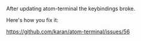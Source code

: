 ---
---

After updating atom-terminal the keybindings broke.

Here's how you fix it:

https://github.com/karan/atom-terminal/issues/56
